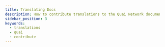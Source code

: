 ```yaml
---
title: Translating Docs
description: How to contribute translations to the Quai Network documentation.
sidebar_position: 3
keywords:
  - translations
  - quai
  - contribute
---
```

